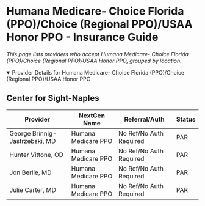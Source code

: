 # Humana Medicare- Choice Florida (PPO)/Choice (Regional PPO)/USAA Honor PPO - Insurance Guide

*This page lists providers who accept Humana Medicare- Choice Florida (PPO)/Choice (Regional PPO)/USAA Honor PPO, grouped by location.*

<details open><summary>Provider Details for Humana Medicare- Choice Florida (PPO)/Choice (Regional PPO)/USAA Honor PPO</summary>

## Center for Sight-Naples

| Provider | NextGen Name | Referral/Auth | Status |
|----------|-------------|--------------|--------|
| George Brinnig-Jastrzebski, MD | Humana Medicare PPO | No Ref/No Auth Required | PAR |
| Hunter Vittone, OD | Humana Medicare PPO | No Ref/No Auth Required | PAR |
| Jon Berlie, MD | Humana Medicare PPO | No Ref/No Auth Required | PAR |
| Julie Carter, MD | Humana Medicare PPO | No Ref/No Auth Required | PAR |

</details>

